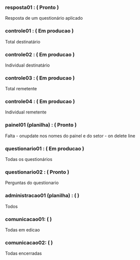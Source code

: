 
### resposta01 : ( Pronto )

Resposta de um questionário aplicado

### controle01 : ( Em producao )

Total destinatário

### controle02 : ( Em producao )

Individual destinatário

### controle03 : ( Em producao )

Total remetente

### controle04 : ( Em producao )

Individual remetente

### painel01 (planilha) : ( Pronto )

Falta
    - onupdate nos nomes do painel e do setor
    - on delete line

### questionario01 : ( Em producao )

Todas os questionários

### questionario02 :  ( Pronto )

Perguntas do questionario

### administracao01 (planilha) :  (  )

Todos
 
### comunicacao01:  (  )

Todas em edicao

### comunicacao02:  (  )

Todas encerradas